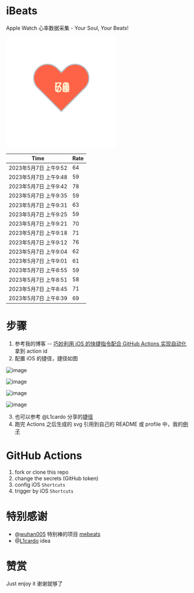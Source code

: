 # iBeats
Apple Watch 心率数据采集 - Your Soul, Your Beats!

![](./files/heart.svg)

<!--START_SECTION:my_heart_rate-->
| Time | Rate | 
 | ---- | ---- | 
| 2023年5月7日 上午9:52 | 64 |
| 2023年5月7日 上午9:48 | 59 |
| 2023年5月7日 上午9:42 | 78 |
| 2023年5月7日 上午9:35 | 59 |
| 2023年5月7日 上午9:31 | 63 |
| 2023年5月7日 上午9:25 | 59 |
| 2023年5月7日 上午9:21 | 70 |
| 2023年5月7日 上午9:18 | 71 |
| 2023年5月7日 上午9:12 | 76 |
| 2023年5月7日 上午9:04 | 62 |
| 2023年5月7日 上午9:01 | 61 |
| 2023年5月7日 上午8:55 | 59 |
| 2023年5月7日 上午8:51 | 58 |
| 2023年5月7日 上午8:45 | 71 |
| 2023年5月7日 上午8:39 | 69 |

<!--END_SECTION:my_heart_rate-->

# 步骤
1. 参考我的博客 -- [巧妙利用 iOS 的快捷指令配合 GitHub Actions 实现自动化](https://github.com/yihong0618/gitblog/issues/198) 拿到 action id
2. 配置 iOS 的捷径，捷径如图

![image](https://user-images.githubusercontent.com/15976103/122154218-0db0b480-ce97-11eb-93bb-5aec07c558dc.png)

![image](https://user-images.githubusercontent.com/15976103/122154236-186b4980-ce97-11eb-8e4b-70551a0391ae.png)

![image](https://user-images.githubusercontent.com/15976103/122154268-2d47dd00-ce97-11eb-902e-3acf292265a9.png)

![image](https://user-images.githubusercontent.com/15976103/122174055-fa144680-ceb4-11eb-9be2-3eb83cd516f7.png)

3. 也可以参考 @L1cardo 分享的[捷径](https://www.icloud.com/shortcuts/6ab6047b459c41ad822ad6b94b1c03d4)
4. 跑完 Actions 之后生成的 svg 引用到自己的 README 或 profile 中，我的[例子](https://github.com/yihong0618) 

# GitHub Actions

1. fork or clone this repo
2. change the secrets (GitHub token)
3. config iOS `Shortcuts` 
4. trigger by iOS `Shortcuts`

# 特别感谢
- @[wuhan005](https://github.com/wuhan005) 特别棒的项目 [mebeats](https://github.com/wuhan005/mebeats)
- @[L1cardo](https://github.com/L1cardo) idea

# 赞赏
Just enjoy it
谢谢就够了
